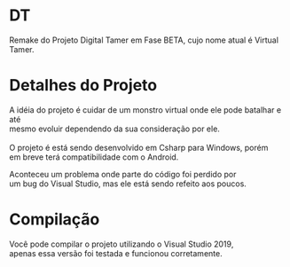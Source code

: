 # DT
Remake do Projeto Digital Tamer em Fase BETA, cujo nome atual é Virtual Tamer.

# Detalhes do Projeto
A idéia do projeto é cuidar de um monstro virtual onde ele pode batalhar e até
<br/>mesmo evoluir dependendo da sua consideração por ele.<br/><br/>
O projeto é está sendo desenvolvido em Csharp para Windows, porém
<br/>em breve terá compatibilidade com o Android.

Aconteceu um problema onde parte do código foi perdido por<br/>
um bug do Visual Studio, mas ele está sendo refeito aos poucos.

# Compilação
Você pode compilar o projeto utilizando o Visual Studio 2019,<br/>
apenas essa versão foi testada e funcionou corretamente.
